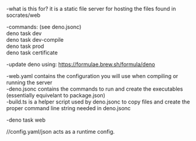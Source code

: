 \-what is this for? it is a static file server for hosting the files found in socrates/web

\-commands: (see deno.jsonc)  
deno task dev  
deno task dev-compile  
deno task prod  
deno task certificate

\-update deno using: https://formulae.brew.sh/formula/deno

\-web.yaml contains the configuration you will use when compiling or running the server  
\-deno.jsonc contains the commands to run and create the executables (essentially equivelant to package.json)  
\-build.ts is a helper script used by deno.jsonc to copy files and create the proper command line string needed in deno.jsonc

\-deno task web

//config.yaml/json acts as a runtime config.
